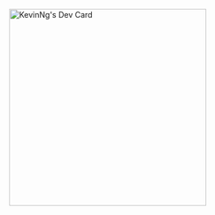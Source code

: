 <a href="https://app.daily.dev/kevinng"><img src="https://api.daily.dev/devcards/v2/cZr8pQlZ1vbwqGcWBEJfR.png?type=default&r=y34" width="356" alt="KevinNg's Dev Card"/></a>

